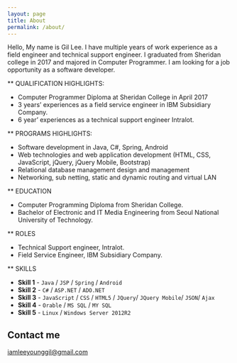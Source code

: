 ```yaml
---
layout: page
title: About
permalink: /about/
---
```


Hello, My name is Gil Lee. I have multiple years of work experience as a field engineer and technical support engineer. I graduated from Sheridan college in 2017 and majored in Computer Programmer.
I am looking for a job opportunity as a software developer.

** QUALIFICATION HIGHLIGHTS:

- Computer Programmer Diploma at Sheridan College in April 2017
- 3 years’ experiences as a field service engineer in IBM Subsidiary Company.
- 6 year’ experiences as a technical support engineer Intralot.

** PROGRAMS HIGHLIGHTS:
- Software development in Java, C#, Spring, Android
- Web technologies and web application development (HTML, CSS, JavaScript, jQuery, jQuery Mobile, Bootstrap)
- Relational database management design and management
- Networking, sub netting, static and dynamic routing and virtual LAN

** EDUCATION

* Computer Programming Diploma from Sheridan College.
* Bachelor of Electronic and IT Media Engineering from Seoul National University of Technology.


** ROLES

* Technical Support engineer, Intralot.
* Field Service Engineer, IBM Subsidiary Company.

** SKILLS

* **Skill 1** - `Java` / `JSP` / `Spring` / `Android`
* **Skill 2** - `C#` / `ASP.NET` / `ADO.NET`
* **Skill 3** - `JavaScript` / `CSS` / `HTML5` / `JQuery`/ `JQuery Mobile`/ `JSON`/ `Ajax`
* **Skill 4** - `Orable` / `MS SQL` / `MY SQL` 
* **Skill 5** - `Linux` / `Windows Server 2012R2`
   


## Contact me

[iamleeyounggil@gmail.com](mailto:iamleeyounggil@gmail.com)